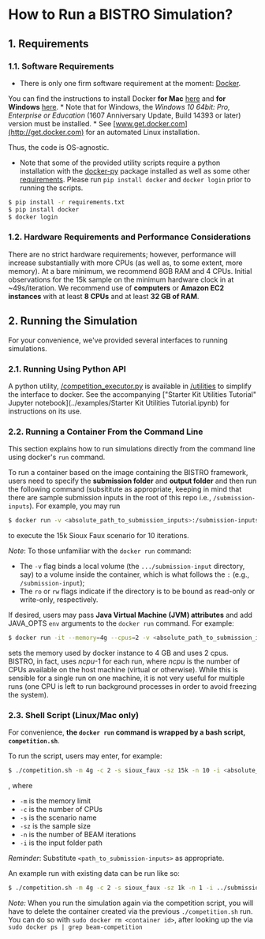 # How to Run a BISTRO Simulation?

## 1. Requirements

### 1.1. Software Requirements

* There is only one firm software requirement at the moment:
[Docker](https://www.docker.com).

You can find the instructions to install Docker **for Mac** [here](https://docs.docker.com/docker-for-mac/install/#install-and-run-docker-for-mac) and **for Windows** [here](https://docs.docker.com/docker-for-windows/install/). 
    * Note that for Windows, the *Windows 10 64bit: Pro, Enterprise or Education* (1607 Anniversary Update, Build 14393 or later) version must be installed.
    * See [www.get.docker.com](http://get.docker.com) for an automated Linux installation.

Thus, the code is OS-agnostic.

* Note that some of the provided utility scripts require a python installation with the [docker-py](https://docker-py.readthedocs.io/en/stable/) package installed as well as some other [requirements](/requirements.txt). Please run `pip install docker` and `docker login` prior to running the scripts.

```bash
$ pip install -r requirements.txt
$ pip install docker
$ docker login
```

### 1.2. Hardware Requirements and Performance Considerations

There are no strict hardware requirements; however, performance will increase substantially with more CPUs (as well as, to some extent, more memory). At a bare minimum, we recommend 8GB RAM and 4 CPUs. Initial observations for the 15k sample on the minimum hardware clock in at ~49s/iteration. We recommend use of **computers** or **Amazon EC2 instances** with at least **8 CPUs** and at least **32 GB of RAM**.

## 2. Running the Simulation

For your convenience, we've provided several interfaces to running simulations.

### 2.1. Running Using Python API
A python utility, [/competition_executor.py](../utilities/competition_executor.py) is available in [/utilities](../utilities) to simplify the interface to docker. See the accompanying ["Starter Kit Utilities Tutorial" Jupyter notebook](../examples/Starter Kit Utilities Tutorial.ipynb) for instructions on its use.

### 2.2. Running a Container From the Command Line

This section explains how to run simulations directly from the command line using docker's `run` command.

To run a container based on the image containing the BISTRO framework, users need to specify the **submission folder** and **output folder** and then run the following command (subsititute <x> as appropriate, keeping in mind that there are sample submission inputs in the root of this repo i.e., `/submission-inputs`). For example, you may run

```bash
$ docker run -v <absolute_path_to_submission_inputs>:/submission-inputs:ro -v <path_to_output_root>:/output:rw beammodel/beam-competition:0.0.1-SNAPSHOT --scenario sioux_faux --sample-size 15k --iters 10
```

to execute the 15k Sioux Faux scenario for 10 iterations.

_Note_: To those unfamiliar with the `docker run` command:
* The `-v` flag binds a local volume (the `.../submission-input` directory, say) to a volume inside the container, which is what follows the `:` (e.g., `/submission-input`);
* The `ro` or `rw` flags indicate if the directory is to be bound as read-only or write-only, respectively.

If desired, users may pass **Java Virtual Machine (JVM) attributes** and add JAVA_OPTS `env` arguments to the `docker run` command. For example:

```bash
$ docker run -it --memory=4g --cpus=2 -v <absolute_path_to_submission_inputs>:/submission-inputs:ro -v <path_to_output_root>/output:/output:rw -e JAVA_OPTS='"-Xmx4g" "-Xms2g"' beammodel/beam-competition:0.0.1-SNAPSHOT --scenario sioux_faux --sample-size 15k --iters 10
```

sets the memory used by docker instance to 4 GB and uses 2 cpus. BISTRO, in fact, uses _ncpu_-1 for each run, where _ncpu_ is the number of CPUs available on the host machine (virtual or otherwise). While this is sensible for a single run on
one machine, it is not very useful for multiple runs (one CPU is left to run background processes in order to avoid freezing the system).

### 2.3. Shell Script (Linux/Mac only)

For convenience, **the `docker run` command is wrapped by a bash script, `competition.sh`**.

To run the script, users may enter, for example:

```bash
$ ./competition.sh -m 4g -c 2 -s sioux_faux -sz 15k -n 10 -i <absolute_path_to_submission-inputs>
```

, where

* `-m` is the memory limit
* `-c` is the number of CPUs
* `-s` is the scenario name
* `-sz` is the sample size
* `-n` is the number of BEAM iterations
* `-i` is the input folder path

_Reminder_: Substitute `<path_to_submission-inputs>` as appropriate.

An example run with existing data can be run like so:

```bash
$ ./competition.sh -m 4g -c 2 -s sioux_faux -sz 1k -n 1 -i ../submission-inputs/
```

*Note:* When you run the simulation again via the competition script, you will have to delete the container created via the previous `./competition.sh` run. You can do so with `sudo docker rm <container id>`, after looking up the <container id> via `sudo docker ps | grep beam-competition`

